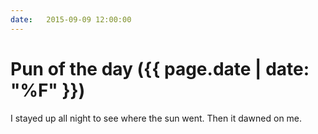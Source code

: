 ```yaml
---
date:   2015-09-09 12:00:00
---
```


# Pun of the day ({{ page.date | date: "%F" }})

I stayed up all night to see where the sun went. Then it dawned on me.

